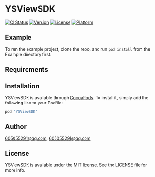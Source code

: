 # YSViewSDK

[![CI Status](http://img.shields.io/travis/605055291@qq.com/YSViewSDK.svg?style=flat)](https://travis-ci.org/605055291@qq.com/YSViewSDK)
[![Version](https://img.shields.io/cocoapods/v/YSViewSDK.svg?style=flat)](http://cocoapods.org/pods/YSViewSDK)
[![License](https://img.shields.io/cocoapods/l/YSViewSDK.svg?style=flat)](http://cocoapods.org/pods/YSViewSDK)
[![Platform](https://img.shields.io/cocoapods/p/YSViewSDK.svg?style=flat)](http://cocoapods.org/pods/YSViewSDK)

## Example

To run the example project, clone the repo, and run `pod install` from the Example directory first.

## Requirements

## Installation

YSViewSDK is available through [CocoaPods](http://cocoapods.org). To install
it, simply add the following line to your Podfile:

```ruby
pod 'YSViewSDK'
```

## Author

605055291@qq.com, 605055291@qq.com

## License

YSViewSDK is available under the MIT license. See the LICENSE file for more info.
